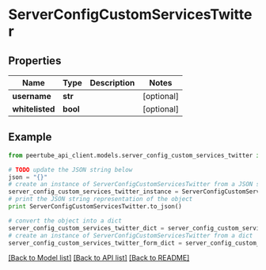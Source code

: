 # ServerConfigCustomServicesTwitter


## Properties
Name | Type | Description | Notes
------------ | ------------- | ------------- | -------------
**username** | **str** |  | [optional] 
**whitelisted** | **bool** |  | [optional] 

## Example

```python
from peertube_api_client.models.server_config_custom_services_twitter import ServerConfigCustomServicesTwitter

# TODO update the JSON string below
json = "{}"
# create an instance of ServerConfigCustomServicesTwitter from a JSON string
server_config_custom_services_twitter_instance = ServerConfigCustomServicesTwitter.from_json(json)
# print the JSON string representation of the object
print ServerConfigCustomServicesTwitter.to_json()

# convert the object into a dict
server_config_custom_services_twitter_dict = server_config_custom_services_twitter_instance.to_dict()
# create an instance of ServerConfigCustomServicesTwitter from a dict
server_config_custom_services_twitter_form_dict = server_config_custom_services_twitter.from_dict(server_config_custom_services_twitter_dict)
```
[[Back to Model list]](../README.md#documentation-for-models) [[Back to API list]](../README.md#documentation-for-api-endpoints) [[Back to README]](../README.md)


